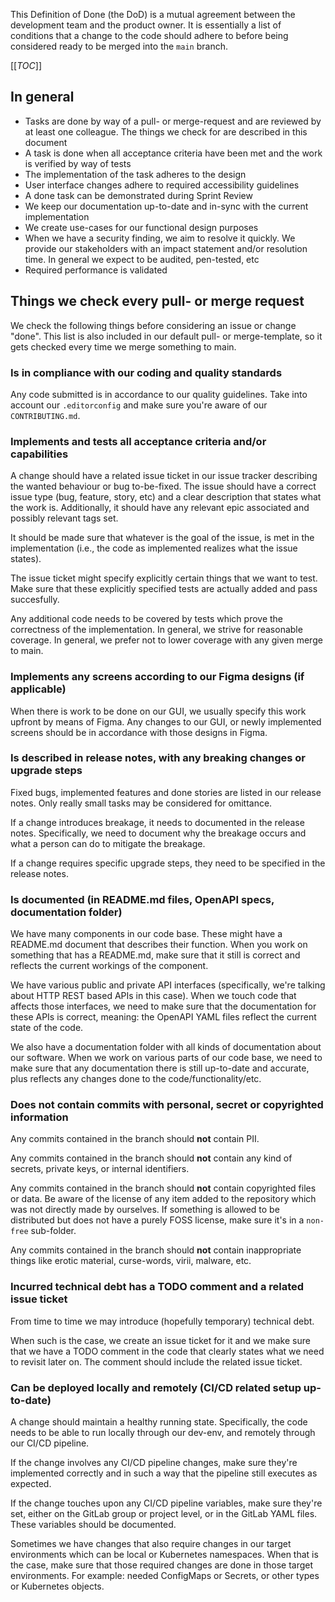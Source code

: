 This Definition of Done (the DoD) is a mutual agreement between the development
team and the product owner. It is essentially a list of conditions that a change
to the code should adhere to before being considered ready to be merged into the
`main` branch.

[[_TOC_]]

## In general

* Tasks are done by way of a pull- or merge-request and are reviewed
  by at least one colleague. The things we check for are described in
  this document
* A task is done when all acceptance criteria have been met and the
  work is verified by way of tests
* The implementation of the task adheres to the design
* User interface changes adhere to required accessibility guidelines
* A done task can be demonstrated during Sprint Review
* We keep our documentation up-to-date and in-sync with the current
  implementation
* We create use-cases for our functional design purposes
* When we have a security finding, we aim to resolve it quickly. We
  provide our stakeholders with an impact statement and/or resolution
  time. In general we expect to be audited, pen-tested, etc
* Required performance is validated

## Things we check every pull- or merge request

We check the following things before considering an issue or change "done". This
list is also included in our default pull- or merge-template, so it gets checked
every time we merge something to main.

### Is in compliance with our coding and quality standards

Any code submitted is in accordance to our quality guidelines. Take into account
our `.editorconfig` and make sure you're aware of our `CONTRIBUTING.md`.

### Implements and tests all acceptance criteria and/or capabilities

A change should have a related issue ticket in our issue tracker describing the
wanted behaviour or bug to-be-fixed. The issue should have a correct issue type
(bug, feature, story, etc) and a clear description that states what the work is.
Additionally, it should have any relevant epic associated and possibly relevant
tags set.

It should be made sure that whatever is the goal of the issue, is met in the
implementation (i.e., the code as implemented realizes what the issue states).

The issue ticket might specify explicitly certain things that we want to test.
Make sure that these explicitly specified tests are actually added and pass
succesfully.

Any additional code needs to be covered by tests which prove the correctness of
the implementation. In general, we strive for reasonable coverage. In general,
we prefer not to lower coverage with any given merge to main.

### Implements any screens according to our Figma designs (if applicable)

When there is work to be done on our GUI, we usually specify this work upfront
by means of Figma. Any changes to our GUI, or newly implemented screens should
be in accordance with those designs in Figma.

### Is described in release notes, with any breaking changes or upgrade steps

Fixed bugs, implemented features and done stories are listed in our release
notes. Only really small tasks may be considered for omittance.

If a change introduces breakage, it needs to documented in the release notes.
Specifically, we need to document why the breakage occurs and what a person can
do to mitigate the breakage.

If a change requires specific upgrade steps, they need to be specified in the
release notes.

### Is documented (in README.md files, OpenAPI specs, documentation folder)

We have many components in our code base. These might have a README.md document
that describes their function. When you work on something that has a README.md,
make sure that it still is correct and reflects the current workings of the
component.

We have various public and private API interfaces (specifically, we're talking
about HTTP REST based APIs in this case). When we touch code that affects those
interfaces, we need to make sure that the documentation for these APIs is
correct, meaning: the OpenAPI YAML files reflect the current state of the code.

We also have a documentation folder with all kinds of documentation about our
software. When we work on various parts of our code base, we need to make sure
that any documentation there is still up-to-date and accurate, plus reflects
any changes done to the code/functionality/etc.

### Does not contain commits with personal, secret or copyrighted information

Any commits contained in the branch should **not** contain PII.

Any commits contained in the branch should **not** contain any kind of secrets,
private keys, or internal identifiers.

Any commits contained in the branch should **not** contain copyrighted files
or data. Be aware of the license of any item added to the repository which was
not directly made by ourselves. If something is allowed to be distributed but
does not have a purely FOSS license, make sure it's in a `non-free` sub-folder.

Any commits contained in the branch should **not** contain inappropriate things
like erotic material, curse-words, virii, malware, etc.

### Incurred technical debt has a TODO comment and a related issue ticket

From time to time we may introduce (hopefully temporary) technical debt.

When such is the case, we create an issue ticket for it and we make sure that
we have a TODO comment in the code that clearly states what we need to revisit
later on. The comment should include the related issue ticket.

### Can be deployed locally and remotely (CI/CD related setup up-to-date)

A change should maintain a healthy running state. Specifically, the code needs
to be able to run locally through our dev-env, and remotely through our CI/CD
pipeline.

If the change involves any CI/CD pipeline changes, make sure they're implemented
correctly and in such a way that the pipeline still executes as expected.

If the change touches upon any CI/CD pipeline variables, make sure they're set,
either on the GitLab group or project level, or in the GitLab YAML files. These
variables should be documented.

Sometimes we have changes that also require changes in our target environments
which can be local or Kubernetes namespaces. When that is the case, make sure
that those required changes are done in those target environments. For example:
needed ConfigMaps or Secrets, or other types or Kubernetes objects.
